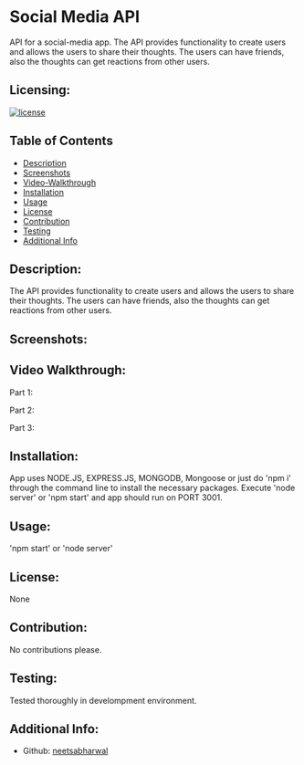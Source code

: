 # Social Media API

API for a social-media app.
The API provides functionality to create users and allows the users to share their thoughts. The users can have friends, also the thoughts can get reactions from other users.

  ## Licensing:
  [![license](https://img.shields.io/badge/license-None-blue)](https://shields.io)

  ## Table of Contents 
  - [Description](#description)
  - [Screenshots](#screenshots)
  - [Video-Walkthrough](#video-walkthrough)
  - [Installation](#installation)
  - [Usage](#usage)
  - [License](#license)
  - [Contribution](#contribution)
  - [Testing](#testing)
  - [Additional Info](#additional-info)

  ## Description:
  The API provides functionality to create users and allows the users to share their thoughts. The users can have friends, also the thoughts can get reactions from other users.
  
  ## Screenshots:


  ## Video Walkthrough:
  Part 1:

  Part 2:

  Part 3:
  
  ## Installation:
  App uses NODE.JS, EXPRESS.JS, MONGODB, Mongoose or just do 'npm i' through the command line to install the necessary packages. Execute 'node server' or 'npm start' and app should run on PORT 3001.

  ## Usage:
  'npm start' or 'node server'

  ## License:
  None

  ## Contribution:
  No contributions please.

  ## Testing:
  Tested thoroughly in develompment environment.
  
  ## Additional Info:
  - Github: [neetsabharwal](https://github.com/neetsabharwal)